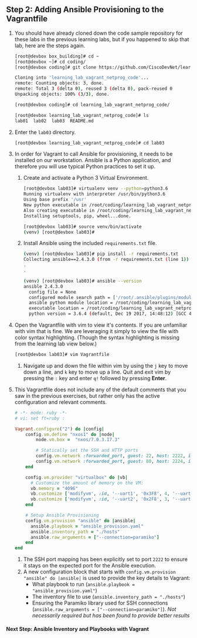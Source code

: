 ## Step 2: Adding Ansible Provisioning to the Vagrantfile

1. You should have already cloned down the code sample repository for these labs in the previous learning labs, but if you happened to skip that lab, here are the steps again.  

    ```bash
    [root@devbox box_building]# cd ~
    [root@devbox ~]# cd coding/
    [root@devbox coding]# git clone https://github.com/CiscoDevNet/learning_lab_vagrant_netprog_code

    Cloning into 'learning_lab_vagrant_netprog_code'...
    remote: Counting objects: 3, done.
    remote: Total 3 (delta 0), reused 3 (delta 0), pack-reused 0
    Unpacking objects: 100% (3/3), done.

    [root@devbox coding]# cd learning_lab_vagrant_netprog_code/

    [root@devbox learning_lab_vagrant_netprog_code]# ls
    lab01  lab02  lab03  README.md
    ```

1. Enter the `lab03` directory.  

    ```bash
    [root@devbox learning_lab_vagrant_netprog_code]# cd lab03
    ```

1. In order for Vagrant to call Ansible for provisioning, it needs to be installed on our workstation.  Ansible is a Python application, and therefore you will use typical Python practices to set it up.  

    1. Create and activate a Python 3 Virtual Environment.  

        ```bash
        [root@devbox lab03]# virtualenv venv --python=python3.6
        Running virtualenv with interpreter /usr/bin/python3.6
        Using base prefix '/usr'
        New python executable in /root/coding/learning_lab_vagrant_netprog_code/lab03/venv/bin/python3.6
        Also creating executable in /root/coding/learning_lab_vagrant_netprog_code/lab03/venv/bin/python
        Installing setuptools, pip, wheel...done.

        [root@devbox lab03]# source venv/bin/activate
        (venv) [root@devbox lab03]#
        ```

    1. Install Ansible using the included `requirements.txt` file.  

        ```bash
        (venv) [root@devbox lab03]# pip install -r requirements.txt
        Collecting ansible==2.4.3.0 (from -r requirements.txt (line 1))
        .
        .

        (venv) [root@devbox lab03]# ansible --version
        ansible 2.4.3.0
          config file = None
          configured module search path = ['/root/.ansible/plugins/modules', '/usr/share/ansible/plugins/modules']
          ansible python module location = /root/coding/learning_lab_vagrant_netprog_code/lab03/venv/lib/python3.6/site-packages/ansible
          executable location = /root/coding/learning_lab_vagrant_netprog_code/lab03/venv/bin/ansible
          python version = 3.6.4 (default, Dec 19 2017, 14:48:12) [GCC 4.8.5 20150623 (Red Hat 4.8.5-16)]
        ```

1. Open the Vagrantfile with vim to view it's contents.  If you are unfamiliar with vim that is fine.  We are leveraging it simply to view the file with color syntax highlighting.  (Though the syntax highlighting is missing from the learning lab view below.)

    ```bash
    [root@devbox lab03]# vim Vagrantfile
    ```

    1. Navigate up and down the file within vim by using the `j` key to move down a line, and `k` key to move up a line.  Quit and exit vim by pressing the `:` key and enter `q!` followed by pressing **Enter**.  

1. This Vagrantfile does not include any of the default comments that you saw in the previous exercises, but rather only has the active configuration and relevant comments.  

    ```ruby
    # -*- mode: ruby -*-
    # vi: set ft=ruby :

    Vagrant.configure("2") do |config|
        config.vm.define "nxos1" do |node|
            node.vm.box =  "nxos/7.0.3.I7.3"

            # Statically set the SSH and HTTP ports
            config.vm.network :forwarded_port, guest: 22, host: 2222, id: 'ssh', auto_correct: true
            config.vm.network :forwarded_port, guest: 80, host: 2224, id: 'http'
        end

        config.vm.provider "virtualbox" do |vb|
          # Customize the amount of memory on the VM:
          vb.memory = "4096"
          vb.customize ['modifyvm', :id, '--uart1', '0x3F8', 4, '--uartmode1', 'disconnected']
          vb.customize ['modifyvm', :id, '--uart2', '0x2F8', 3, '--uartmode2', 'disconnected']
        end

        # Setup Ansible Provisioning
        config.vm.provision "ansible" do |ansible|
          ansible.playbook = "ansible_provision.yaml"
          ansible.inventory_path = "./hosts"
          ansible.raw_arguments = ["--connection=paramiko"]
        end
    end
    ```

    1. The SSH port mapping has been explicitly set to port `2222` to ensure it stays on the expected port for the Ansible execution.  
    1. A new configuration block that starts with `config.vm.provision "ansible" do |ansible|` is used to provide the key details to Vagrant:  
        * What playbook to run (`ansible.playbook = "ansible_provision.yaml"`)  
        * The inventory file to use (`ansible.inventory_path = "./hosts"`)
        * Ensuring the Paramiko library used for SSH connections (`ansible.raw_arguments = ["--connection=paramiko"]`).  *Not necessarily required but has been found to provide better results*

#### Next Step: Ansible Inventory and Playbooks with Vagrant
